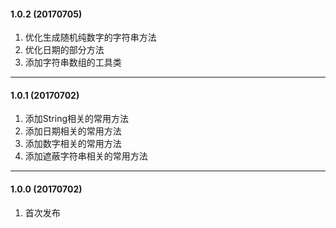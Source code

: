 #### 1.0.2 (20170705)
1. 优化生成随机纯数字的字符串方法
1. 优化日期的部分方法
1. 添加字符串数组的工具类

---
#### 1.0.1 (20170702)
1. 添加String相关的常用方法
1. 添加日期相关的常用方法
1. 添加数字相关的常用方法
1. 添加遮蔽字符串相关的常用方法

---
#### 1.0.0 (20170702)
1. 首次发布
